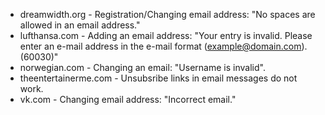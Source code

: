 * dreamwidth.org - Registration/Changing email address: "No spaces are allowed in an email address."
* lufthansa.com - Adding an email address: "Your entry is invalid. Please enter an e-mail address in the e-mail format (example@domain.com). (60030)"
* norwegian.com - Changing an email: "Username is invalid".
* theentertainerme.com - Unsubsribe links in email messages do not work.
* vk.com - Changing email address: "Incorrect email."
